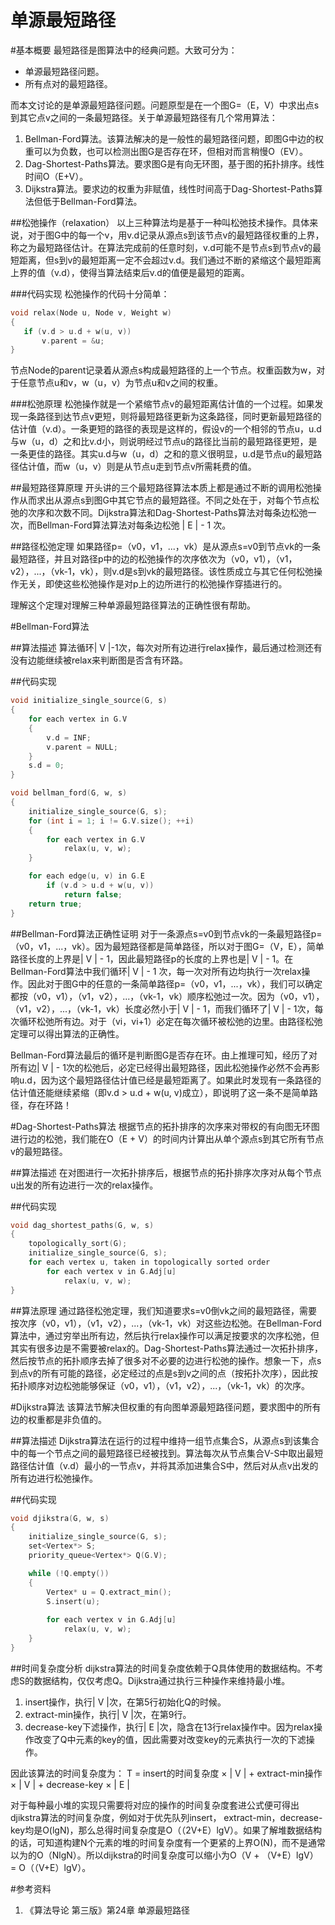 单源最短路径
========
#基本概要
最短路径是图算法中的经典问题。大致可分为：

* 单源最短路径问题。
* 所有点对的最短路径。

而本文讨论的是单源最短路径问题。问题原型是在一个图G=（E，V）中求出点s到其它点v之间的一条最短路径。关于单源最短路径有几个常用算法：

1. Bellman-Ford算法。该算法解决的是一般性的最短路径问题，即图G中边的权重可以为负数，也可以检测出图G是否存在环，但相对而言稍慢O（EV）。
2. Dag-Shortest-Paths算法。要求图G是有向无环图，基于图的拓扑排序。线性时间O（E+V）。
3. Dijkstra算法。要求边的权重为非赋值，线性时间高于Dag-Shortest-Paths算法但低于Bellman-Ford算法。

##松弛操作（relaxation）
以上三种算法均是基于一种叫松弛技术操作。具体来说，对于图G中的每一个v，用v.d记录从源点s到该节点v的最短路径权重的上界，称之为最短路径估计。在算法完成前的任意时刻，v.d可能不是节点s到节点v的最短距离，但s到v的最短距离一定不会超过v.d。我们通过不断的紧缩这个最短距离上界的值（v.d），使得当算法结束后v.d的值便是最短的距离。

###代码实现
松弛操作的代码十分简单：
```c++
void relax(Node u, Node v, Weight w)
{
   if (v.d > u.d + w(u, v))
       v.parent = &u;
}
```
节点Node的parent记录着从源点s构成最短路径的上一个节点。权重函数为w，对于任意节点u和v，w（u，v）为节点u和v之间的权重。

###松弛原理
松弛操作就是一个紧缩节点v的最短距离估计值的一个过程。如果发现一条路径到达节点v更短，则将最短路径更新为这条路径，同时更新最短路径的估计值（v.d）。一条更短的路径的表现是这样的，假设v的一个相邻的节点u，u.d与w（u，d）之和比v.d小，则说明经过节点u的路径比当前的最短路径更短，是一条更佳的路径。其实u.d与w（u，d）之和的意义很明显，u.d是节点u的最短路径估计值，而w（u，v）则是从节点u走到节点v所需耗费的值。

##最短路径算原理
开头讲的三个最短路径算法本质上都是通过不断的调用松弛操作从而求出从源点s到图G中其它节点的最短路径。不同之处在于，对每个节点松弛的次序和次数不同。Dijkstra算法和Dag-Shortest-Paths算法对每条边松弛一次，而Bellman-Ford算法算法对每条边松弛 | E | - 1 次。


##路径松弛定理
如果路径p=（v0，v1，...，vk）是从源点s=v0到节点vk的一条最短路径，并且对路径p中的边的松弛操作的次序依次为（v0，v1），（v1，v2），...，（vk-1，vk），则v.d是s到vk的最短路径。该性质成立与其它任何松弛操作无关，即使这些松弛操作是对p上的边所进行的松弛操作穿插进行的。

理解这个定理对理解三种单源最短路径算法的正确性很有帮助。

#Bellman-Ford算法

##算法描述
算法循环| V |-1次，每次对所有边进行relax操作，最后通过检测还有没有边能继续被relax来判断图是否含有环路。

##代码实现
```c++
void initialize_single_source(G, s)
{
    for each vertex in G.V
    {
        v.d = INF;
        v.parent = NULL;
    }
    s.d = 0;
}

void bellman_ford(G, w, s)
{
    initialize_single_source(G, s);
    for (int i = 1; i != G.V.size(); ++i)
    {
        for each vertex in G.V
            relax(u, v, w);
    }

    for each edge(u, v) in G.E
        if (v.d > u.d + w(u, v))
            return false;
    return true;
}
```

##Bellman-Ford算法正确性证明
对于一条源点s=v0到节点vk的一条最短路径p=（v0，v1，...，vk）。因为最短路径都是简单路径，所以对于图G=（V，E），简单路径长度的上界是| V | - 1，因此最短路径p的长度的上界也是| V | - 1。在Bellman-Ford算法中我们循环| V | - 1 次，每一次对所有边均执行一次relax操作。因此对于图G中的任意的一条简单路径p=（v0，v1，...，vk），我们可以确定都按（v0，v1），（v1，v2），...，（vk-1，vk）顺序松弛过一次。因为（v0，v1），（v1，v2），...，（vk-1，vk）长度必然小于| V | - 1，而我们循环了| V | - 1次，每次循环松弛所有边。对于（vi，vi+1）必定在每次循环被松弛的边里。由路径松弛定理可以得出算法的正确性。

Bellman-Ford算法最后的循环是判断图G是否存在环。由上推理可知，经历了对所有边| V | - 1次的松弛后，必定已经得出最短路径，因此松弛操作必然不会再影响u.d，因为这个最短路径估计值已经是最短距离了。如果此时发现有一条路径的估计值还能继续紧缩（即v.d > u.d + w(u, v)成立），即说明了这一条不是简单路径，存在环路！

#Dag-Shortest-Paths算法
根据节点的拓扑排序的次序来对带权的有向图无环图进行边的松弛，我们能在O（E + V）的时间内计算出从单个源点s到其它所有节点v的最短路径。

##算法描述
在对图进行一次拓扑排序后，根据节点的拓扑排序次序对从每个节点u出发的所有边进行一次的relax操作。

##代码实现
```c++
void dag_shortest_paths(G, w, s)
{
    topologically_sort(G);
    initialize_single_source(G, s);
    for each vertex u, taken in topologically sorted order
        for each vertex v in G.Adj[u]
            relax(u, v, w);
}
```

##算法原理
通过路径松弛定理，我们知道要求s=v0倒vk之间的最短路径，需要按次序（v0，v1），（v1，v2），...，（vk-1，vk）对这些边松弛。在Bellman-Ford算法中，通过穷举出所有边，然后执行relax操作可以满足按要求的次序松弛，但其实有很多边是不需要被relax的。Dag-Shortest-Paths算法通过一次拓扑排序，然后按节点的拓扑顺序去掉了很多对不必要的边进行松弛的操作。想象一下，点s到点v的所有可能的路径，必定经过的点是s到v之间的点（按拓扑次序），因此按拓扑顺序对边松弛能够保证（v0，v1），（v1，v2），...，（vk-1，vk）的次序。

#Dijkstra算法
该算法节解决但权重的有向图单源最短路径问题，要求图中的所有边的权重都是非负值的。

##算法描述
Dijkstra算法在运行的过程中维持一组节点集合S，从源点s到该集合中的每一个节点之间的最短路径已经被找到。算法每次从节点集合V-S中取出最短路径估计值（v.d）最小的一节点v，并将其添加进集合S中，然后对从点v出发的所有边进行松弛操作。

##代码实现
```c++
void djikstra(G, w, s)
{
    initialize_single_source(G, s);
    set<Vertex*> S;
    priority_queue<Vertex*> Q(G.V);

    while (!Q.empty())
    {
        Vertex* u = Q.extract_min();
        S.insert(u);
        
        for each vertex v in G.Adj[u]
            relax(u, v, w);
    }
}
```

##时间复杂度分析
dijkstra算法的时间复杂度依赖于Q具体使用的数据结构。不考虑S的数据结构，仅仅考虑Q。Dijkstra通过执行三种操作来维持最小堆。

1. insert操作，执行| V |次，在第5行初始化Q的时候。
2. extract-min操作，执行| V |次，在第9行。
3. decrease-key下滤操作，执行| E |次，隐含在13行relax操作中。因为relax操作改变了Q中元素的key的值，因此需要对改变key的元素执行一次的下滤操作。

因此该算法的时间复杂度为：
    T = insert的时间复杂度 × | V | + extract-min操作 × | V | + decrease-key × | E |

对于每种最小堆的实现只需要将对应的操作的时间复杂度套进公式便可得出djikstra算法的时间复杂度，例如对于优先队列insert， extract-min，decrease-key均是O(lgN)，那么总得时间复杂度是O（（2V+E）lgV）。如果了解堆数据结构的话，可知道构建N个元素的堆的时间复杂度有一个更紧的上界O(N)，而不是通常以为的O（NlgN）。所以dijkstra的时间复杂度可以缩小为O（V + （V+E）lgV） = O（（V+E）lgV）。

#参考资料
1. 《算法导论 第三版》第24章 单源最短路径
